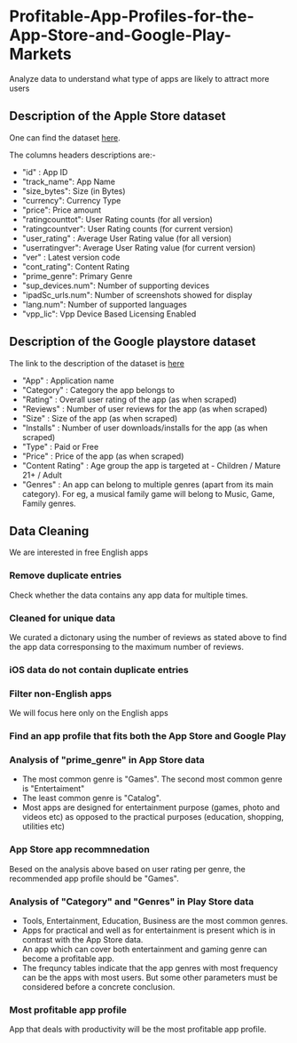 # Profitable-App-Profiles-for-the-App-Store-and-Google-Play-Markets
Analyze data to understand what type of apps are likely to attract more users
## Description of the Apple Store dataset 
One can find the dataset [here](https://www.kaggle.com/ramamet4/app-store-apple-data-set-10k-apps).

The columns headers descriptions are:-
* "id" : App ID
* "track_name": App Name
* "size_bytes": Size (in Bytes)
* "currency": Currency Type
* "price": Price amount
* "ratingcounttot": User Rating counts (for all version)
* "ratingcountver": User Rating counts (for current version)
* "user_rating" : Average User Rating value (for all version)
* "userratingver": Average User Rating value (for current version)
* "ver" : Latest version code
* "cont_rating": Content Rating
* "prime_genre": Primary Genre
* "sup_devices.num": Number of supporting devices
* "ipadSc_urls.num": Number of screenshots showed for display
* "lang.num": Number of supported languages
* "vpp_lic": Vpp Device Based Licensing Enabled

## Description of the Google playstore dataset
The link to the description of the dataset is [here](https://www.kaggle.com/lava18/google-play-store-apps)
* "App" : Application name
* "Category" : Category the app belongs to
* "Rating" : Overall user rating of the app (as when scraped)
* "Reviews" : Number of user reviews for the app (as when scraped)
* "Size" : Size of the app (as when scraped)
* "Installs" : Number of user downloads/installs for the app (as when scraped)
* "Type" : Paid or Free
* "Price" : Price of the app (as when scraped)
* "Content Rating" : Age group the app is targeted at - Children / Mature 21+ / Adult
* "Genres" : An app can belong to multiple genres (apart from its main category). For eg, a musical family game will belong to Music, Game, Family genres.

## Data Cleaning
We are interested in free English apps

### Remove duplicate entries
Check whether the data contains any app data for multiple times.

### Cleaned for unique data
We curated a dictonary using the number of reviews as stated above to find the app data corresponsing to the maximum number of reviews. 

### iOS data do not contain duplicate entries

### Filter non-English apps
We will focus here only on the English apps

### Find an app profile that fits both the App Store and Google Play

### Analysis of "prime_genre" in App Store data
* The most common genre is "Games". The second most common genre is "Entertaiment"
* The least common genre is "Catalog".
* Most apps are designed for entertainment purpose (games, photo and videos etc) as opposed to the practical purposes (education, shopping, utilities etc)

### App Store app recommnedation
Besed on the analysis above based on user rating per genre, the recommended app profile should be "Games".

### Analysis of "Category" and "Genres" in Play Store data
* Tools, Entertainment, Education, Business are the most common genres.
* Apps for practical and well as for entertainment is present which is in contrast with the App Store data.
* An app which can cover both entertainment and gaming genre can become a profitable app.
* The frequncy tables indicate that the app genres with most frequency can be the apps with most users. But some other parameters must be considered before a concrete conclusion. 

### Most profitable app profile
App that deals with productivity will be the most profitable app profile.
